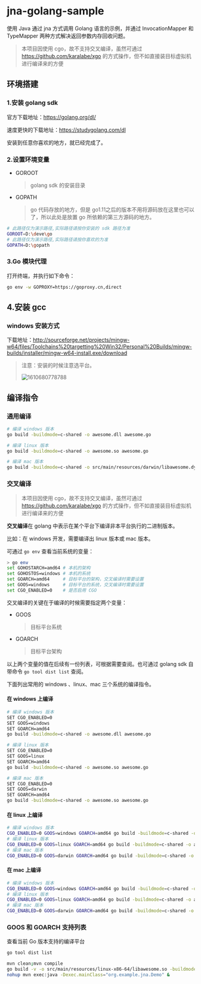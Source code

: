 # jna-golang-sample

使用 Java 通过 jna 方式调用 Golang 语言的示例，并通过 InvocationMapper 和 TypeMapper 两种方式解决返回参数内存回收问题。

> 本项目因使用 cgo，故不支持交叉编译，虽然可通过 https://github.com/karalabe/xgo 的方式操作，但不如直接装目标虚拟机进行编译来的方便

## 环境搭建

### 1.安装 golang sdk

官方下载地址：https://golang.org/dl/

速度更快的下载地址：https://studygolang.com/dl

安装到任意你喜欢的地方，就已经完成了。

### 2.设置环境变量

- GOROOT

  > golang sdk 的安装目录

- GOPATH

  > go 代码存放的地方，但是 go1.11之后的版本不用将源码放在这里也可以了，所以此处是放置 go 所依赖的第三方源码的地方。

```bash
# 此路径仅为演示路径,实际路径请按你安装的 sdk 路径为准
GOROOT=D:\deve\go
# 此路径仅为演示路径,实际路径请按你喜欢的为准
GOPATH=D:\gopath
```



### 3.Go 模块代理

打开终端，并执行如下命令：

```bash
go env -w GOPROXY=https://goproxy.cn,direct
```



## 4.安装 gcc

### windows 安装方式

下载地址：http://sourceforge.net/projects/mingw-w64/files/Toolchains%20targetting%20Win32/Personal%20Builds/mingw-builds/installer/mingw-w64-install.exe/download

> 注意：安装的时候注意选平台。
>
> ![1610680778788](README/1610680778788.png)

## 编译指令

### 通用编译

```bash
# 编译 windows 版本
go build -buildmode=c-shared -o awesome.dll awesome.go

# 编译 linux 版本
go build -buildmode=c-shared -o awesome.so awesome.go

# 编译 mac 版本
go build -buildmode=c-shared -o src/main/resources/darwin/libawesome.dylib go/awesome.go
```

### 交叉编译

> 本项目因使用 cgo，故不支持交叉编译，虽然可通过 https://github.com/karalabe/xgo 的方式操作，但不如直接装目标虚拟机进行编译来的方便

**交叉编译**在 golang 中表示在某个平台下编译非本平台执行的二进制版本。

比如：在 windows 开发，需要编译出 linux 版本或 mac 版本。

可通过 `go env` 查看当前系统的变量：

```bash
> go env
set GOHOSTARCH=amd64 # 本机的架构
set GOHOSTOS=windows # 本机的系统
set GOARCH=amd64     # 目标平台的架构，交叉编译时需要设置
set GOOS=windows     # 目标平台的系统，交叉编译时需要设置
set CGO_ENABLED=0    # 是否启用 CGO
```

交叉编译的关键在于编译的时候需要指定两个变量：

- GOOS

  > 目标平台系统

- GOARCH

  > 目标平台架构

以上两个变量的值在后续有一份列表，可根据需要查阅。也可通过 golang sdk 自带命令 `go tool dist list` 查阅。

下面列出常用的 windows 、linux、mac 三个系统的编译指令。

#### 在 windows 上编译

```bash
# 编译 windows 版本
SET CGO_ENABLED=0
SET GOOS=windows
SET GOARCH=amd64
go build -buildmode=c-shared -o awesome.dll awesome.go

# 编译 linux 版本
SET CGO_ENABLED=0
SET GOOS=linux
SET GOARCH=amd64
go build -buildmode=c-shared -o awesome.so awesome.go

# 编译 mac 版本
SET CGO_ENABLED=0
SET GOOS=darwin
SET GOARCH=amd64
go build -buildmode=c-shared -o awesome.so awesome.go
```



#### 在 linux 上编译

```bash
# 编译 windows 版本
CGO_ENABLED=0 GOOS=windows GOARCH=amd64 go build -buildmode=c-shared -o awesome.dll awesome.go
# 编译 linux 版本
CGO_ENABLED=0 GOOS=linux GOARCH=amd64 go build -buildmode=c-shared -o awesome.so awesome.go
# 编译 mac 版本
CGO_ENABLED=0 GOOS=darwin GOARCH=amd64 go build -buildmode=c-shared -o awesome.so awesome.go
```



#### 在 mac 上编译

```bash
# 编译 windows 版本
CGO_ENABLED=0 GOOS=windows GOARCH=amd64 go build -buildmode=c-shared -o awesome.dll awesome.go
# 编译 linux 版本
CGO_ENABLED=0 GOOS=linux GOARCH=amd64 go build -buildmode=c-shared -o awesome.so awesome.go
# 编译 mac 版本
CGO_ENABLED=0 GOOS=darwin GOARCH=amd64 go build -buildmode=c-shared -o awesome.so awesome.go
```

### GOOS 和 GOARCH 支持列表

查看当前 Go 版本支持的编译平台

```bash
go tool dist list
```


```bash
mvn clean;mvn compile
go build -v -o src/main/resources/linux-x86-64/libawesome.so -buildmode=c-shared go/awesome.go
nohup mvn exec:java -Dexec.mainClass="org.example.jna.Demo" &
```